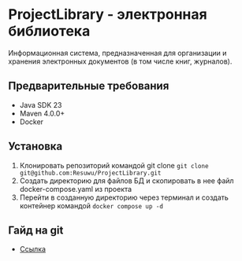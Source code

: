 # ProjectLibrary - электронная библиотека
Информационная система, предназначенная для организации и хранения электронных документов (в том числе книг, журналов).

## Предварительные требования
- Java SDK 23
- Maven 4.0.0+
- Docker

## Установка
1. Клонировать репозиторий командой git clone
   `git clone git@github.com:Resuwu/ProjectLibrary.git`
2. Создать директорию для файлов БД и скопировать в нее файл docker-compose.yaml из проекта
3. Перейти в созданную директорию через терминал и создать контейнер командой `docker compose up -d`

## Гайд на git
 - [Ссылка](git-guide.md)